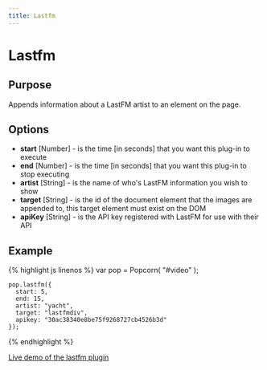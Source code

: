 ```yaml
---
title: Lastfm
---
```

# Lastfm #

## Purpose ##

Appends information about a LastFM artist to an element on the page.

## Options ##

* **start** \[Number\] - is the time \[in seconds\] that you want this plug-in to execute
* **end** \[Number\] - is the time \[in seconds\] that you want this plug-in to stop executing
* **artist** \[String\] - is the name of who's LastFM information you wish to show
* **target** \[String\] - is the id of the document element that the images are appended to, this target element must exist on the DOM
* **apiKey** \[String\] - is the API key registered with LastFM for use with their API

## Example ##

{% highlight js linenos %} 
    var pop = Popcorn( "#video" );

    pop.lastfm({
      start: 5,
      end: 15,
      artist: "yacht",
      target: "lastfmdiv",
      apikey: "30ac38340e8be75f9268727cb4526b3d"
    });
{% endhighlight %}

[Live demo of the lastfm plugin](http://jsfiddle.net/popcornjs/XVbup/)
